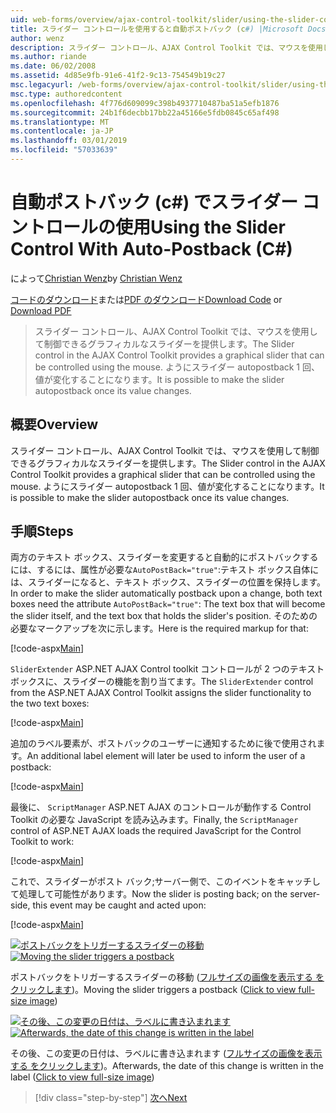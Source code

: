 ```yaml
---
uid: web-forms/overview/ajax-control-toolkit/slider/using-the-slider-control-with-auto-postback-cs
title: スライダー コントロールを使用すると自動ポストバック (c#) |Microsoft Docs
author: wenz
description: スライダー コントロール、AJAX Control Toolkit では、マウスを使用して制御できるグラフィカルなスライダーを提供します。 スライダー自動転記を作成することはしています.
ms.author: riande
ms.date: 06/02/2008
ms.assetid: 4d85e9fb-91e6-41f2-9c13-754549b19c27
msc.legacyurl: /web-forms/overview/ajax-control-toolkit/slider/using-the-slider-control-with-auto-postback-cs
msc.type: authoredcontent
ms.openlocfilehash: 4f776d609099c398b4937710487ba51a5efb1876
ms.sourcegitcommit: 24b1f6decbb17bb22a45166e5fdb0845c65af498
ms.translationtype: MT
ms.contentlocale: ja-JP
ms.lasthandoff: 03/01/2019
ms.locfileid: "57033639"
---
```

<a name="using-the-slider-control-with-auto-postback-c"></a><span data-ttu-id="278df-104">自動ポストバック (c#) でスライダー コントロールの使用</span><span class="sxs-lookup"><span data-stu-id="278df-104">Using the Slider Control With Auto-Postback (C#)</span></span>
====================
<span data-ttu-id="278df-105">によって[Christian Wenz](https://github.com/wenz)</span><span class="sxs-lookup"><span data-stu-id="278df-105">by [Christian Wenz](https://github.com/wenz)</span></span>

<span data-ttu-id="278df-106">[コードのダウンロード](http://download.microsoft.com/download/9/3/f/93f8daea-bebd-4821-833b-95205389c7d0/Slider1.cs.zip)または[PDF のダウンロード](http://download.microsoft.com/download/b/6/a/b6ae89ee-df69-4c87-9bfb-ad1eb2b23373/slider1CS.pdf)</span><span class="sxs-lookup"><span data-stu-id="278df-106">[Download Code](http://download.microsoft.com/download/9/3/f/93f8daea-bebd-4821-833b-95205389c7d0/Slider1.cs.zip) or [Download PDF](http://download.microsoft.com/download/b/6/a/b6ae89ee-df69-4c87-9bfb-ad1eb2b23373/slider1CS.pdf)</span></span>

> <span data-ttu-id="278df-107">スライダー コントロール、AJAX Control Toolkit では、マウスを使用して制御できるグラフィカルなスライダーを提供します。</span><span class="sxs-lookup"><span data-stu-id="278df-107">The Slider control in the AJAX Control Toolkit provides a graphical slider that can be controlled using the mouse.</span></span> <span data-ttu-id="278df-108">ようにスライダー autopostback 1 回、値が変化することになります。</span><span class="sxs-lookup"><span data-stu-id="278df-108">It is possible to make the slider autopostback once its value changes.</span></span>


## <a name="overview"></a><span data-ttu-id="278df-109">概要</span><span class="sxs-lookup"><span data-stu-id="278df-109">Overview</span></span>

<span data-ttu-id="278df-110">スライダー コントロール、AJAX Control Toolkit では、マウスを使用して制御できるグラフィカルなスライダーを提供します。</span><span class="sxs-lookup"><span data-stu-id="278df-110">The Slider control in the AJAX Control Toolkit provides a graphical slider that can be controlled using the mouse.</span></span> <span data-ttu-id="278df-111">ようにスライダー autopostback 1 回、値が変化することになります。</span><span class="sxs-lookup"><span data-stu-id="278df-111">It is possible to make the slider autopostback once its value changes.</span></span>

## <a name="steps"></a><span data-ttu-id="278df-112">手順</span><span class="sxs-lookup"><span data-stu-id="278df-112">Steps</span></span>

<span data-ttu-id="278df-113">両方のテキスト ボックス、スライダーを変更すると自動的にポストバックするには、するには、属性が必要な`AutoPostBack="true"`:テキスト ボックス自体には、スライダーになると、テキスト ボックス、スライダーの位置を保持します。</span><span class="sxs-lookup"><span data-stu-id="278df-113">In order to make the slider automatically postback upon a change, both text boxes need the attribute `AutoPostBack="true"`: The text box that will become the slider itself, and the text box that holds the slider's position.</span></span> <span data-ttu-id="278df-114">そのための必要なマークアップを次に示します。</span><span class="sxs-lookup"><span data-stu-id="278df-114">Here is the required markup for that:</span></span>

[!code-aspx[Main](using-the-slider-control-with-auto-postback-cs/samples/sample1.aspx)]

<span data-ttu-id="278df-115">`SliderExtender` ASP.NET AJAX Control toolkit コントロールが 2 つのテキスト ボックスに、スライダーの機能を割り当てます。</span><span class="sxs-lookup"><span data-stu-id="278df-115">The `SliderExtender` control from the ASP.NET AJAX Control Toolkit assigns the slider functionality to the two text boxes:</span></span>

[!code-aspx[Main](using-the-slider-control-with-auto-postback-cs/samples/sample2.aspx)]

<span data-ttu-id="278df-116">追加のラベル要素が、ポストバックのユーザーに通知するために後で使用されます。</span><span class="sxs-lookup"><span data-stu-id="278df-116">An additional label element will later be used to inform the user of a postback:</span></span>

[!code-aspx[Main](using-the-slider-control-with-auto-postback-cs/samples/sample3.aspx)]

<span data-ttu-id="278df-117">最後に、 `ScriptManager` ASP.NET AJAX のコントロールが動作する Control Toolkit の必要な JavaScript を読み込みます。</span><span class="sxs-lookup"><span data-stu-id="278df-117">Finally, the `ScriptManager` control of ASP.NET AJAX loads the required JavaScript for the Control Toolkit to work:</span></span>

[!code-aspx[Main](using-the-slider-control-with-auto-postback-cs/samples/sample4.aspx)]

<span data-ttu-id="278df-118">これで、スライダーがポスト バック;サーバー側で、このイベントをキャッチして処理して可能性があります。</span><span class="sxs-lookup"><span data-stu-id="278df-118">Now the slider is posting back; on the server-side, this event may be caught and acted upon:</span></span>

[!code-aspx[Main](using-the-slider-control-with-auto-postback-cs/samples/sample5.aspx)]


<span data-ttu-id="278df-119">[![ポストバックをトリガーするスライダーの移動](using-the-slider-control-with-auto-postback-cs/_static/image2.png)](using-the-slider-control-with-auto-postback-cs/_static/image1.png)</span><span class="sxs-lookup"><span data-stu-id="278df-119">[![Moving the slider triggers a postback](using-the-slider-control-with-auto-postback-cs/_static/image2.png)](using-the-slider-control-with-auto-postback-cs/_static/image1.png)</span></span>

<span data-ttu-id="278df-120">ポストバックをトリガーするスライダーの移動 ([フルサイズの画像を表示する をクリックします](using-the-slider-control-with-auto-postback-cs/_static/image3.png))。</span><span class="sxs-lookup"><span data-stu-id="278df-120">Moving the slider triggers a postback ([Click to view full-size image](using-the-slider-control-with-auto-postback-cs/_static/image3.png))</span></span>


<span data-ttu-id="278df-121">[![その後、この変更の日付は、ラベルに書き込まれます](using-the-slider-control-with-auto-postback-cs/_static/image5.png)](using-the-slider-control-with-auto-postback-cs/_static/image4.png)</span><span class="sxs-lookup"><span data-stu-id="278df-121">[![Afterwards, the date of this change is written in the label](using-the-slider-control-with-auto-postback-cs/_static/image5.png)](using-the-slider-control-with-auto-postback-cs/_static/image4.png)</span></span>

<span data-ttu-id="278df-122">その後、この変更の日付は、ラベルに書き込まれます ([フルサイズの画像を表示する をクリックします](using-the-slider-control-with-auto-postback-cs/_static/image6.png))。</span><span class="sxs-lookup"><span data-stu-id="278df-122">Afterwards, the date of this change is written in the label ([Click to view full-size image](using-the-slider-control-with-auto-postback-cs/_static/image6.png))</span></span>

> [!div class="step-by-step"]
> [<span data-ttu-id="278df-123">次へ</span><span class="sxs-lookup"><span data-stu-id="278df-123">Next</span></span>](databinding-the-slider-control-cs.md)
